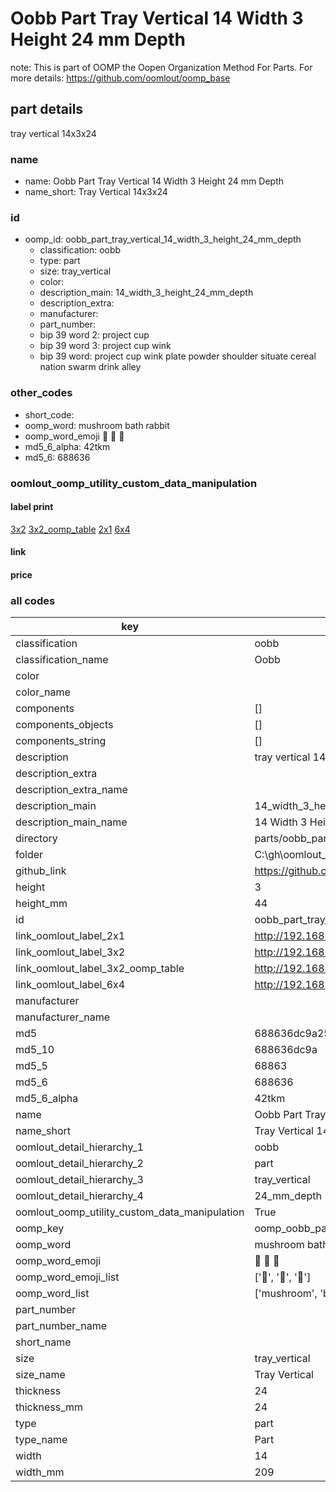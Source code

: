 # Oobb Part Tray Vertical 14 Width 3 Height 24 mm Depth  

note: This is part of OOMP the Oopen Organization Method For Parts. For more details: https://github.com/oomlout/oomp_base

##  part details
  



tray vertical 14x3x24



### name
* name: Oobb Part Tray Vertical 14 Width 3 Height 24 mm Depth
* name_short: Tray Vertical 14x3x24 
### id
* oomp_id: oobb_part_tray_vertical_14_width_3_height_24_mm_depth
  * classification: oobb
  * type: part
  * size: tray_vertical
  * color: 
  * description_main: 14_width_3_height_24_mm_depth
  * description_extra: 
  * manufacturer: 
  * part_number: 
  * bip 39 word 2: project cup
  * bip 39 word 3: project cup wink
  * bip 39 word: project cup wink plate powder shoulder situate cereal nation swarm drink alley

### other_codes
* short_code: 
* oomp_word: mushroom bath rabbit
* oomp_word_emoji :mushroom: :bath: :rabbit:
* md5_6_alpha: 42tkm
* md5_6: 688636






### oomlout_oomp_utility_custom_data_manipulation
#### label print
[3x2](http://192.168.1.245:1112/?label=oomp%2042tkm)
[3x2_oomp_table](http://192.168.1.108:1112/?label=oomp%2042tkm)
[2x1](http://192.168.1.242:1112/?label=oomp%2042tkm)
[6x4](http://192.168.1.55:1112/?label=oomp%2042tkm)    

#### link

                              

#### price







### all codes 
| key | value |  
| --- | --- |  
| classification | oobb |  
| classification_name | Oobb |  
| color |  |  
| color_name |  |  
| components | [] |  
| components_objects | [] |  
| components_string | [] |  
| description | tray vertical 14x3x24 |  
| description_extra |  |  
| description_extra_name |  |  
| description_main | 14_width_3_height_24_mm_depth |  
| description_main_name | 14 Width 3 Height 24 mm Depth |  
| directory | parts/oobb_part_tray_vertical_14_width_3_height_24_mm_depth |  
| folder | C:\gh\oomlout_oobb_version_4_generated_parts\parts\oobb_part_tray_vertical_14_width_3_height_24_mm_depth |  
| github_link | https://github.com/oomlout/oomlout_oomp_part_src/tree/main/parts/oobb_part_tray_vertical_14_width_3_height_24_mm_depth |  
| height | 3 |  
| height_mm | 44 |  
| id | oobb_part_tray_vertical_14_width_3_height_24_mm_depth |  
| link_oomlout_label_2x1 | http://192.168.1.242:1112/?label=oomp%2042tkm |  
| link_oomlout_label_3x2 | http://192.168.1.245:1112/?label=oomp%2042tkm |  
| link_oomlout_label_3x2_oomp_table | http://192.168.1.108:1112/?label=oomp%2042tkm |  
| link_oomlout_label_6x4 | http://192.168.1.55:1112/?label=oomp%2042tkm |  
| manufacturer |  |  
| manufacturer_name |  |  
| md5 | 688636dc9a2599371bd49a63f78d6d60 |  
| md5_10 | 688636dc9a |  
| md5_5 | 68863 |  
| md5_6 | 688636 |  
| md5_6_alpha | 42tkm |  
| name | Oobb Part Tray Vertical 14 Width 3 Height 24 mm Depth |  
| name_short | Tray Vertical 14x3x24  |  
| oomlout_detail_hierarchy_1 | oobb |  
| oomlout_detail_hierarchy_2 | part |  
| oomlout_detail_hierarchy_3 | tray_vertical |  
| oomlout_detail_hierarchy_4 | 24_mm_depth |  
| oomlout_oomp_utility_custom_data_manipulation | True |  
| oomp_key | oomp_oobb_part_tray_vertical_14_width_3_height_24_mm_depth |  
| oomp_word | mushroom bath rabbit |  
| oomp_word_emoji | :mushroom: :bath: :rabbit: |  
| oomp_word_emoji_list | [':mushroom:', ':bath:', ':rabbit:'] |  
| oomp_word_list | ['mushroom', 'bath', 'rabbit'] |  
| part_number |  |  
| part_number_name |  |  
| short_name |  |  
| size | tray_vertical |  
| size_name | Tray Vertical |  
| thickness | 24 |  
| thickness_mm | 24 |  
| type | part |  
| type_name | Part |  
| width | 14 |  
| width_mm | 209 |  
